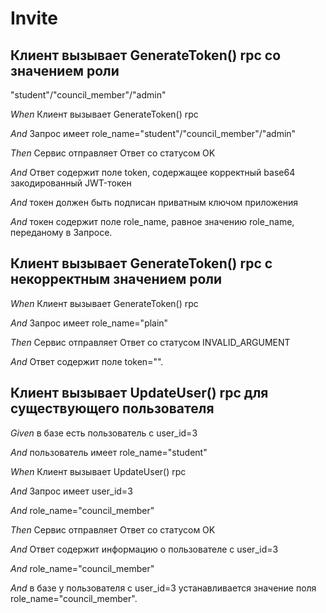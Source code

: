 # Invite

## Клиент вызывает GenerateToken() rpc со значением роли

"student"/"council_member"/"admin"

_When_ Клиент вызывает GenerateToken() rpc

_And_ Запрос имеет role_name="student"/"council_member"/"admin"

_Then_ Сервис отправляет Ответ со статусом OK

_And_ Ответ содержит поле token, содержащее корректный base64 закодированный JWT-токен

_And_ токен должен быть подписан приватным ключом приложения

_And_ токен содержит поле role_name, равное значению role_name, переданому в Запросе.

## Клиент вызывает GenerateToken() rpc с некорректным значением роли

_When_ Клиент вызывает GenerateToken() rpc

_And_ Запрос имеет role_name="plain"

_Then_ Сервис отправляет Ответ со статусом INVALID_ARGUMENT

_And_ Ответ содержит поле token="".

## Клиент вызывает UpdateUser() rpc для существующего пользователя

_Given_ в базе есть пользователь c user_id=3

_And_ пользователь имеет role_name="student"

_When_ Клиент вызывает UpdateUser() rpc

_And_ Запрос имеет user_id=3

_And_ role_name="council_member"

_Then_ Сервис отправляет Ответ со статусом OK

_And_ Ответ содержит информацию о пользователе с user_id=3

_And_ role_name="council_member"

_And_ в базе у пользователя с user_id=3 устанавливается значение поля role_name="council_member".